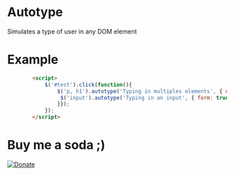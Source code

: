 Autotype
========

Simulates a type of user in any DOM element


# Example
```html
		<script>
			$('#test').click(function(){
				$('p, h1').autotype('Typing in multiples elements', { delay: 30, callback: function(){
				 $('input').autotype('Typing in an input', { form: true });
				}});			
			});
		</script>
```

# Buy me a soda ;)
[![Donate](https://www.paypalobjects.com/en_US/i/btn/btn_donate_LG.gif)](https://www.paypal.com/cgi-bin/webscr?cmd=_s-xclick&hosted_button_id=8T9ZSYVZWYRXN)
